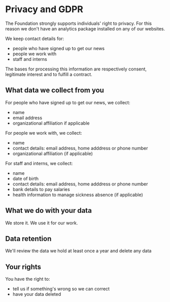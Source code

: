 # Privacy and GDPR

The Foundation strongly supports individuals' right to privacy. For this reason we don't have an analytics package installed on any of our websites.

We keep contact details for:

* people who have signed up to get our news
* people we work with
* staff and interns

The bases for processing this information are respectively consent, legitimate interest and to fulfill a contract.

## What data we collect from you

For people who have signed up to get our news, we collect:

* name
* email address
* organizational affiliation if applicable

For people we work with, we collect:

* name
* contact details: email address, home adddress or phone number
* organizational affiliation (if applicable)

For staff and interns, we collect:

* name
* date of birth
* contact details: email address, home adddress or phone number
* bank details to pay salaries
* health information to manage sickness absence (if applicable)

## What we do with your data

We store it.
We use it for our work.

## Data retention

We'll review the data we hold at least once a year and delete any data 

## Your rights

You have the right to:

- tell us if something's wrong so we can correct
- have your data deleted 
